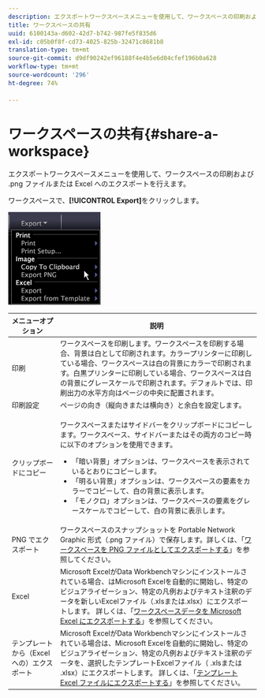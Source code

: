 ```yaml
---
description: エクスポートワークスペースメニューを使用して、ワークスペースの印刷および .png ファイルまたは Excel へのエクスポートを行えます。
title: ワークスペースの共有
uuid: 6100143a-d602-42d7-b742-987fe5f835d6
exl-id: c05b0f8f-cd73-4025-825b-32471c8681b8
translation-type: tm+mt
source-git-commit: d9df90242ef96188f4e4b5e6d04cfef196b0a628
workflow-type: tm+mt
source-wordcount: '296'
ht-degree: 74%

---
```


# ワークスペースの共有{#share-a-workspace}

エクスポートワークスペースメニューを使用して、ワークスペースの印刷および .png ファイルまたは Excel へのエクスポートを行えます。

ワークスペースで、**[!UICONTROL Export]**&#x200B;をクリックします。

![](assets/mnu_export.png)

<table id="table_900D1AB7B08749469DA9544C5D37096F"> 
 <thead> 
  <tr> 
   <th colname="col1" class="entry"> メニューオプション </th> 
   <th colname="col2" class="entry"> 説明 </th> 
  </tr> 
 </thead>
 <tbody> 
  <tr> 
   <td colname="col1"> 印刷 </td> 
   <td colname="col2"> ワークスペースを印刷します。ワークスペースを印刷する場合、背景は白として印刷されます。カラープリンターに印刷している場合、ワークスペースは白の背景にカラーで印刷されます。白黒プリンターに印刷している場合、ワークスペースは白の背景にグレースケールで印刷されます。デフォルトでは、印刷出力の水平方向はページの中央に配置されます。 </td> 
  </tr> 
  <tr> 
   <td colname="col1"> 印刷設定 </td> 
   <td colname="col2"> ページの向き（縦向きまたは横向き）と余白を設定します。 </td> 
  </tr> 
  <tr> 
   <td colname="col1"> クリップボードにコピー </td> 
   <td colname="col2"> <p>ワークスペースまたはサイドバーをクリップボードにコピーします。ワークスペース、サイドバーまたはその両方のコピー時に以下のオプションを使用できます。 
     <ul id="ul_F7338E53385B4AE39FBCF1C3A80276CE"> 
      <li id="li_9A3147A64B1C443AAE2843A5260E3273">「暗い背景」オプションは、ワークスペースを表示されているとおりにコピーします。 </li> 
      <li id="li_516B6162FDA747CFBB2886E71DF49146">「明るい背景」オプションは、ワークスペースの要素をカラーでコピーして、白の背景に表示します。 </li> 
      <li id="li_E0B5E9D31F5948238DEB0D75E235BAE3">「モノクロ」オプションは、ワークスペースの要素をグレースケールでコピーして、白の背景に表示します。 </li> 
     </ul> </p> </td> 
  </tr> 
  <tr> 
   <td colname="col1"> PNG でエクスポート </td> 
   <td colname="col2">ワークスペースのスナップショットを Portable Network Graphic 形式（.png ファイル）で保存します。詳しくは、「<a href="../../../home/c-get-started/c-work-worksp/c-ex-wksp.md#section-f9fbe0f0a1c341e2b063cce106cac35e">ワークスペースを PNG ファイルとしてエクスポートする</a>」を参照してください。 </td> 
  </tr> 
  <tr> 
   <td colname="col1"> Excel </td> 
   <td colname="col2"> Microsoft ExcelがData Workbenchマシンにインストールされている場合、はMicrosoft Excelを自動的に開始し、特定のビジュアライゼーション、特定の凡例およびテキスト注釈のデータを新しいExcelファイル（.xlsまたは.xlsx）にエクスポートします。 詳しくは、「<a href="../../../home/c-get-started/c-work-worksp/c-ex-wksp.md#section-fe214e3dbc364d2eba3834d62d295acb">ワークスペースデータを Microsoft Excel にエクスポートする</a>」を参照してください。 </td> 
  </tr> 
  <tr> 
   <td colname="col1"> テンプレートから（Excel への）エクスポート </td> 
   <td colname="col2"> Microsoft ExcelがData Workbenchマシンにインストールされている場合は、Microsoft Excelを自動的に開始し、特定のビジュアライゼーション、特定の凡例およびテキスト注釈のデータを、選択したテンプレートExcelファイル（<span class="filepath"> .xls</span>または<span class="filepath"> .xlsx</span>）にエクスポートします。 詳しくは、「<a href="../../../home/c-get-started/c-work-worksp/c-ex-wksp.md#section-814772929ca64cf6b92b89d3fdd02302">テンプレート Excel ファイルにエクスポートする</a>」を参照してください。 </td> 
  </tr> 
 </tbody> 
</table>
